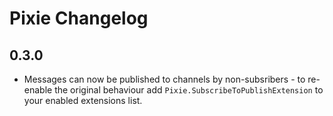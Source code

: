 # Pixie Changelog

## 0.3.0

- Messages can now be published to channels by non-subsribers - to re-enable
  the original behaviour add `Pixie.SubscribeToPublishExtension` to your
  enabled extensions list.
